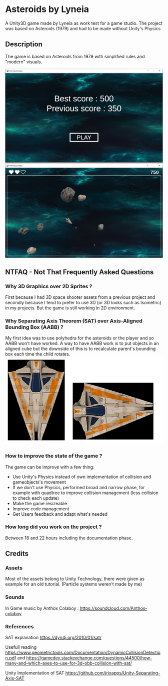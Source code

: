 # Asteroids by Lyneia
A Unity3D game made by Lyneia as work test for a game studio. The project was based on Asteroids (1979) and had to be made without Unity's Physics

## Description

The game is based on Asteroids from 1979 with simplified rules and "modern" visuals.

![Menu](./asteroidScoreboard.png)
![Game](./asteroidGameplay.png)

## NTFAQ - Not That Frequently Asked Questions
### Why 3D Graphics over 2D Sprites ?
First because I had 3D space shooter assets from a previous project and secondly because I tend to prefer to use 3D (or 3D looks such as Isometric) in my projects. But the game is still working in 2D environment.

### Why Separating Axis Theorem (SAT) over Axis-Aligned Bounding Box (AABB) ?
My first idea was to use polyhedra for the asteroids or the player and so AABB won't have worked. A way to have AABB work is to put objects in an aligned cube but the downside of this is to recalculate parent's bounding box each time the child rotates.
![AABBExample](./AABBExample.png)

### How to improve the state of the game ?
The game can be improve with a few thing:
- Use Unity's Physics instead of own implementation of collision and gameobjects's movement
- If we don't use Physics, performed broad and narrow phase, for example with quadtree to improve collision management (less collision to check each update)
- Make the game resizeable
- Improve code management
- Get Users feedback and adapt what's needed

### How long did you work on the project ?
Between 18 and 22 hours including the documentation phase.

## Credits

### Assets
Most of the assets belong to Unity Technology, there were given as example for an old tutorial. (Particle systems weren't made by me)

### Sounds
In Game music by Anthox Colaboy : https://soundcloud.com/Anthox-colaboy

### References
SAT explanation https://dyn4j.org/2010/01/sat/

Usefull reading  https://www.geometrictools.com/Documentation/DynamicCollisionDetection.pdf and
https://gamedev.stackexchange.com/questions/44500/how-many-and-which-axes-to-use-for-3d-obb-collision-with-sat/

Unity Implementation of SAT
https://github.com/irixapps/Unity-Separating-Axis-SAT
